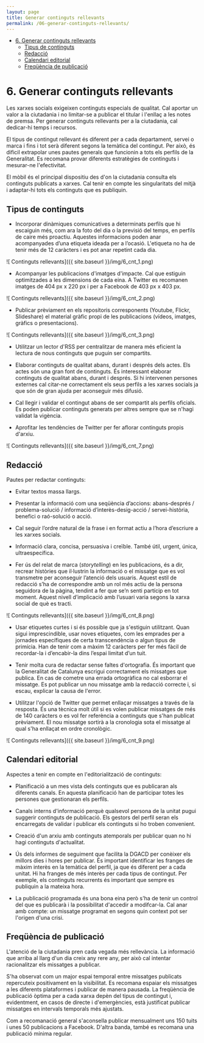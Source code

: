 ```yaml
---
layout: page
title: Generar continguts rellevants
permalink: /06-generar-continguts-rellevants/
---
```

<!-- MarkdownTOC  -->

- [6. Generar continguts rellevants](#6-generar-continguts-rellevants)
	- [Tipus de continguts](#tipus-de-continguts)
	- [Redacció](#redacció)
	- [Calendari editorial](#calendari-editorial)
	- [Freqüència de publicació](#freqüència-de-publicació)

<!-- /MarkdownTOC -->

<a name="6-generar-continguts-rellevants"></a>
# 6. Generar continguts rellevants

Les xarxes socials exigeixen continguts especials de qualitat. Cal aportar un valor a la ciutadania i no limitar-se a publicar el titular i l'enllaç a les notes de premsa. Per generar continguts rellevants per a la ciutadania, cal dedicar-hi temps i recursos.

El tipus de contingut rellevant és diferent per a cada departament, servei o marca i fins i tot serà diferent segons la temàtica del contingut. Per això, és dificil extrapolar unes pautes generals que funcionin a tots els perfils de la Generalitat. Es recomana provar diferents estratègies de continguts i mesurar-ne l'efectivitat.

El mòbil és el principal dispositiu des d'on la ciutadania consulta els continguts publicats a xarxes. Cal tenir en compte les singularitats del mitjà i adaptar-hi tots els continguts que es publiquin.

<a name="tipus-de-continguts"></a>
## Tipus de continguts

- Incorporar dinàmiques comunicatives a determinats perfils que hi escaiguin més, com ara la foto del dia o la previsió del temps, en perfils de caire més proactiu. Aquestes informacions poden anar acompanyades d’una etiqueta ideada per a l’ocasió. L'etiqueta no ha de tenir més de 12 caràcters i es pot anar repetint cada dia.

![ Continguts rellevants]({{ site.baseurl }}/img/6_cnt_1.png)

- Acompanyar les publicacions d'imatges d'impacte. Cal que estiguin optimitzades a les dimensions de cada eina. A Twitter es recomanen imatges de 404 px x 220 px i per a Facebook de 403 px x 403 px.

![ Continguts rellevants]({{ site.baseurl }}/img/6_cnt_2.png)

- Publicar prèviament en els repositoris corresponents (Youtube, Flickr, Slideshare) el material gràfic propi de les publicacions (vídeos, imatges, gràfics o presentacions).

![ Continguts rellevants]({{ site.baseurl }}/img/6_cnt_3.png)

- Utilitzar un lector d'RSS per centralitzar de manera més eficient la lectura de nous continguts que puguin ser compartits.

- Elaborar continguts de qualitat abans, durant i després dels actes. Els actes són una gran font de continguts. És interessant elaborar continguts de qualitat abans, durant i després. Si hi intervenen persones externes cal citar-ne correctament els seus perfils a les xarxes socials ja que són de gran ajuda per aconseguir més difusió.

- Cal llegir i validar el contingut abans de ser compartit als perfils oficials. Es poden publicar continguts generats per altres sempre que se n'hagi validat la vigència.

- Aprofitar les tendències de Twitter per fer aflorar continguts propis d'arxiu.

![ Continguts rellevants]({{ site.baseurl }}/img/6_cnt_7.png)

<a name="redacció"></a>
## Redacció

Pautes per redactar continguts:

- Evitar textos massa llargs.

- Presentar la informació com una seqüència d’accions: abans-després / problema-solució / informació d’interès-desig-acció / servei-història, benefici o raó-solució o acció.

- Cal seguir l’ordre natural de la frase i en format actiu a l’hora d’escriure a les xarxes socials.

- Informació clara, concisa, persuasiva i creïble. També útil, urgent, única, ultraespecífica.

- Fer ús del relat de marca (*storytelling*) en les publicacions, és a dir, recrear històries que il·lustrin la informació o el missatge que es vol transmetre per aconseguir l’atenció dels usuaris. Aquest estil de redacció s’ha de correspondre amb un rol més actiu de la persona seguidora de la pàgina, tendint a fer que se’n senti partícip en tot moment. Aquest nivell d’implicació amb l’usuari varia segons la xarxa social de què es tracti.

![ Continguts rellevants]({{ site.baseurl }}/img/6_cnt_8.png)

- Usar etiquetes curtes i si és possible que ja s'estiguin utilitzant. Quan sigui imprescindible, usar noves etiquetes, com les emprades per a jornades específiques de certa transcendència o algun tipus de primícia. Han de tenir com a màxim 12 caràcters per fer més fàcil de recordar-la i d’encabir-la dins l’espai limitat d’un tuit.

- Tenir molta cura de redactar sense faltes d'ortografia. És important que la Generalitat de Catalunya escrigui correctament els missatges que publica. En cas de cometre una errada ortogràfica no cal esborrar el missatge. Es pot publicar un nou missatge amb la redacció correcte i, si escau, explicar la causa de l'error.

- Utilitzar l'opció de Twitter que permet enllaçar missatges a través de la resposta. És una tècnica molt útil si es volen publicar missatges de més de 140 caràcters o es vol fer referència a continguts que s'han publicat prèviament. El nou missatge sortirà a la cronologia sota el missatge al qual s'ha enllaçat en ordre cronològic.

![ Continguts rellevants]({{ site.baseurl }}/img/6_cnt_9.png)

<a name="calendari-editorial"></a>
## Calendari editorial

Aspectes a tenir en compte en l'editorialització de continguts:

- Planificació a un mes vista dels continguts que es publicaran als diferents canals. En aquesta planificació han de participar totes les persones que gestionaran els perfils.

- Canals interns d'informació perquè qualsevol persona de la unitat pugui suggerir continguts de publicació. Els gestors del perfil seran els encarregats de validar i publicar els continguts si ho troben convenient.

- Creació d'un arxiu amb continguts atemporals per publicar quan no hi hagi continguts d'actualitat.

- Ús dels informes de seguiment que facilita la DGACD per conèixer els millors dies i hores per publicar. És important identificar les franges de màxim interès en la temàtica del perfil, ja que és diferent per a cada unitat. Hi ha franges de més interès per cada tipus de contingut. Per exemple, els continguts recurrents és important que sempre es publiquin a la mateixa hora.

- La publicació programada és una bona eina però s'ha de tenir un control del que es publicarà i la possibilitat d'accedir a modifcar-la. Cal anar amb compte: un missatge programat en segons quin context pot ser l'origen d'una crisi.

<a name="freqüència-de-publicació"></a>
## Freqüència de publicació

L'atenció de la ciutadania pren cada vegada més rellevància. La informació que arriba al llarg d'un dia creix any rere any, per això cal intentar racionalitzar els missatges a publicar.

S'ha observat com un major espai temporal entre missatges publicats repercuteix positivament en la visibilitat. Es recomana espaiar els missatges a les diferents plataformes i publicar de manera pausada. La freqüència de publicació òptima per a cada xarxa depèn del tipus de contingut i, evidentment, en casos de directe i d'emergències, està justificat publicar missatges en intervals temporals més ajustats.

Com a recomanació general s'aconsella publicar mensualment uns 150 tuits i unes 50 publicacions a Facebook. D'altra banda, també es recomana una publicació mínima regular.

